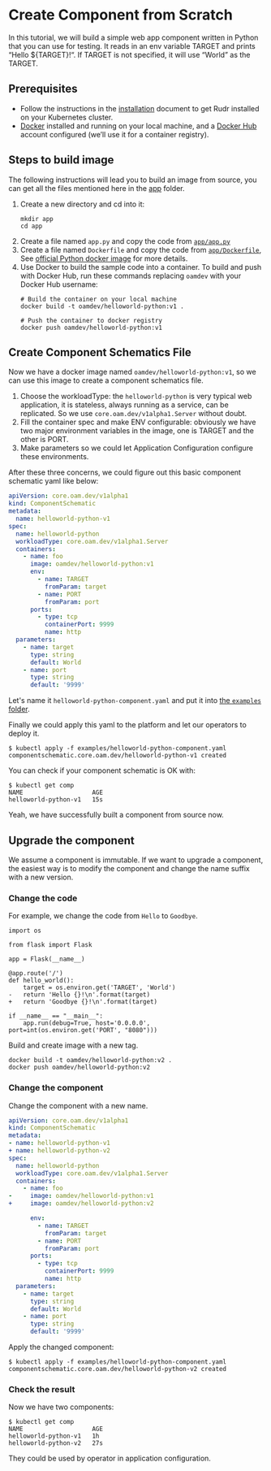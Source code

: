 # Create Component from Scratch

In this tutorial, we will build a simple web app component written in Python that you can use for testing.
It reads in an env variable TARGET and prints “Hello \${TARGET}!“.
If TARGET is not specified, it will use “World” as the TARGET.

## Prerequisites

* Follow the instructions in the [installation](../setup/install.md) document to get Rudr installed on your Kubernetes cluster.
* [Docker](https://www.docker.com/) installed and running on your local machine, and a [Docker Hub](https://hub.docker.com) account configured (we’ll use it for a container registry).

## Steps to build image

The following instructions will lead you to build an image from source, you can get all the files mentioned here in the [app](./app) folder.

1. Create a new directory and cd into it:
    ```shell script
    mkdir app
    cd app
    ```
2. Create a file named `app.py` and copy the code from [`app/app.py`](./app/app.py)
3. Create a file named `Dockerfile` and copy the code from [`app/Dockerfile`](./app/Dockerfile), See [official Python docker image](https://hub.docker.com/_/python/) for more details.
4. Use Docker to build the sample code into a container. To build and push with Docker Hub, run these commands replacing `oamdev` with your Docker Hub username:
    ```shell script
   # Build the container on your local machine
   docker build -t oamdev/helloworld-python:v1 .

   # Push the container to docker registry
   docker push oamdev/helloworld-python:v1
    ```
   
## Create Component Schematics File

Now we have a docker image named `oamdev/helloworld-python:v1`, so we can use this image to create a component schematics file.

1. Choose the workloadType: the `helloworld-python` is very typical web application, it is stateless, always running as a service, can be replicated. So we use `core.oam.dev/v1alpha1.Server` without doubt.
2. Fill the container spec and make ENV configurable: obviously we have two major environment variables in the image, one is TARGET and the other is PORT.
3. Make parameters so we could let Application Configuration configure these environments.

After these three concerns, we could figure out this basic component schematic yaml like below: 

```yaml
apiVersion: core.oam.dev/v1alpha1
kind: ComponentSchematic
metadata:
  name: helloworld-python-v1
spec:
  name: helloworld-python
  workloadType: core.oam.dev/v1alpha1.Server
  containers:
    - name: foo
      image: oamdev/helloworld-python:v1
      env:
        - name: TARGET
          fromParam: target
        - name: PORT
          fromParam: port
      ports:
        - type: tcp
          containerPort: 9999
          name: http
  parameters:
    - name: target
      type: string
      default: World
    - name: port
      type: string
      default: '9999'
```

Let's name it `helloworld-python-component.yaml` and put it into [the `examples` folder](../../examples/helloworld-python-component.yaml).

Finally we could apply this yaml to the platform and let our operators to deploy it.

```shell script
$ kubectl apply -f examples/helloworld-python-component.yaml
componentschematic.core.oam.dev/helloworld-python-v1 created
```

You can check if your component schematic is OK with:

```shell script
$ kubectl get comp
NAME                   AGE
helloworld-python-v1   15s
```

Yeah, we have successfully built a component from source now.

## Upgrade the component

We assume a component is immutable. If we want to upgrade a component,
the easiest way is to modify the component and change the name suffix with a new version.

### Change the code 

For example, we change the code from `Hello` to `Goodbye`.

```shell script
import os

from flask import Flask

app = Flask(__name__)

@app.route('/')
def hello_world():
    target = os.environ.get('TARGET', 'World')
-   return 'Hello {}!\n'.format(target)
+   return 'Goodbye {}!\n'.format(target)

if __name__ == "__main__":
    app.run(debug=True, host='0.0.0.0', port=int(os.environ.get('PORT', "8080")))
```

Build and create image with a new tag.

```shell script
docker build -t oamdev/helloworld-python:v2 .
docker push oamdev/helloworld-python:v2
``` 

### Change the component

Change the component with a new name.

```yaml
apiVersion: core.oam.dev/v1alpha1
kind: ComponentSchematic
metadata:
- name: helloworld-python-v1
+ name: helloworld-python-v2
spec:
  name: helloworld-python
  workloadType: core.oam.dev/v1alpha1.Server
  containers:
    - name: foo
-     image: oamdev/helloworld-python:v1
+     image: oamdev/helloworld-python:v2

      env:
        - name: TARGET
          fromParam: target
        - name: PORT
          fromParam: port
      ports:
        - type: tcp
          containerPort: 9999
          name: http
  parameters:
    - name: target
      type: string
      default: World
    - name: port
      type: string
      default: '9999'
```

Apply the changed component:

```console
$ kubectl apply -f examples/helloworld-python-component.yaml
componentschematic.core.oam.dev/helloworld-python-v2 created
```

### Check the result

Now we have two components:

```console
$ kubectl get comp
NAME                   AGE
helloworld-python-v1   1h
helloworld-python-v2   27s
```

They could be used by operator in application configuration.  
